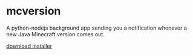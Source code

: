 # mcversion
A python-nodejs background app sending you a notification whenever a new Java Minecraft version comes out.

[download installer](https://github.com/TGGamesYT/mcversion/releases/download/installer/mcver_installer.exe)
